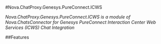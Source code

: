 #Nova.ChatProxy.Genesys.PureConnect.ICWS

*Nova.ChatProxy.Genesys.PureConnect.ICWS is a module of Nova.ChatsConnector for Genesys PureConnect Interaction Center Web Services (ICWS) Chat Integration*

##Features
